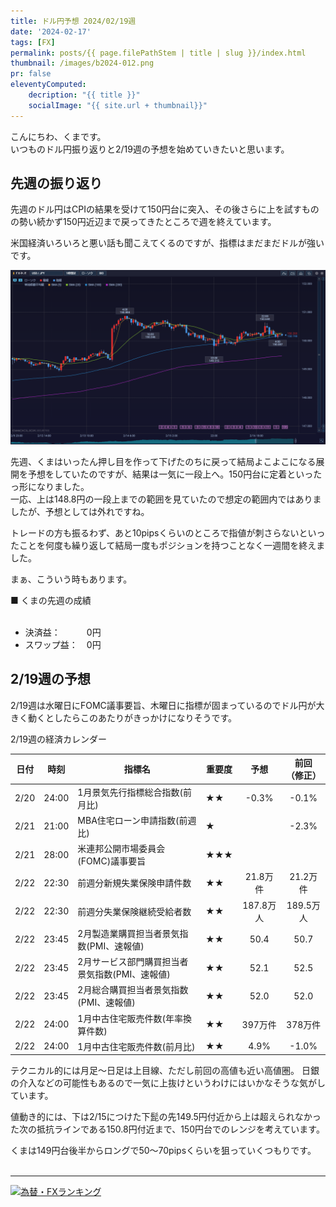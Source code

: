 ```yaml
---
title: ドル円予想 2024/02/19週
date: '2024-02-17'
tags: [FX]
permalink: posts/{{ page.filePathStem | title | slug }}/index.html
thumbnail: /images/b2024-012.png
pr: false
eleventyComputed:
    decription: "{{ title }}"
    socialImage: "{{ site.url + thumbnail}}"
---
```


こんにちわ、くまです。<br/>
いつものドル円振り返りと2/19週の予想を始めていきたいと思います。

## 先週の振り返り

先週のドル円はCPIの結果を受けて150円台に突入、その後さらに上を試すものの勢い続かず150円近辺まで戻ってきたところで週を終えています。

米国経済いろいろと悪い話も聞こえてくるのですが、指標はまだまだドルが強いです。

![](/images/b2024-012-01.png)

先週、くまはいったん押し目を作って下げたのちに戻って結局よこよこになる展開を予想をしていたのですが、結果は一気に一段上へ。150円台に定着といったっ形になりました。<br/>
一応、上は148.8円の一段上までの範囲を見ていたので想定の範囲内ではありましたが、予想としては外れですね。

トレードの方も振るわず、あと10pipsくらいのところで指値が刺さらないといったことを何度も繰り返して結局一度もポジションを持つことなく一週間を終えました。

まぁ、こういう時もあります。

■ くまの先週の成績
<br/>
<br/>
- 決済益：　　　0円
- スワップ益：　0円


## 2/19週の予想

2/19週は水曜日にFOMC議事要旨、木曜日に指標が固まっているのでドル円が大きく動くとしたらこのあたりがきっかけになりそうです。

2/19週の経済カレンダー

| 日付 | 時刻  | 指標名                                         | 重要度 |    予想   | 前回 <br/>（修正） |
|------|-------|------------------------------------------------|--------|:---------:|:-------------:|
| 2/20 | 24:00 | 1月景気先行指標総合指数(前月比)                | ★★     |   -0.3%   |     -0.1%     |
| 2/21 | 21:00 | MBA住宅ローン申請指数(前週比)                  | ★      |           |     -2.3%     |
| 2/21 | 28:00 | 米連邦公開市場委員会(FOMC)議事要旨             | ★★★    |           |               |
| 2/22 | 22:30 | 前週分新規失業保険申請件数                     | ★★     |  21.8万件 |    21.2万件   |
| 2/22 | 22:30 | 前週分失業保険継続受給者数                     | ★★     | 187.8万人 |   189.5万人   |
| 2/22 | 23:45 | 2月製造業購買担当者景気指数(PMI、速報値)       | ★★     |    50.4   |      50.7     |
| 2/22 | 23:45 | 2月サービス部門購買担当者景気指数(PMI、速報値) | ★★     |    52.1   |      52.5     |
| 2/22 | 23:45 | 2月総合購買担当者景気指数(PMI、速報値)         | ★★     |    52.0   |      52.0     |
| 2/22 | 24:00 | 1月中古住宅販売件数(年率換算件数)              | ★★     |  397万件  |    378万件    |
| 2/22 | 24:00 | 1月中古住宅販売件数(前月比)                    | ★★     |    4.9%   |     -1.0%     |



テクニカル的には月足～日足は上目線、ただし前回の高値も近い高値圏。
日銀の介入などの可能性もあるので一気に上抜けというわけにはいかなそうな気がしています。

値動き的には、下は2/15につけた下髭の先149.5円付近から上は超えられなかった次の抵抗ラインである150.8円付近まで、150円台でのレンジを考えています。<br/>

くまは149円台後半からロングで50～70pipsくらいを狙っていくつもりです。
<br/>
<br/>
<hr/>



<a href="https://blog.with2.net/link/?id=2111205&cid=1532" title="為替・FXランキング"><img alt="為替・FXランキング" width="110" height="31" src="https://blog.with2.net/img/banner/c/banner_1/br_c_1532_1.gif"></a>